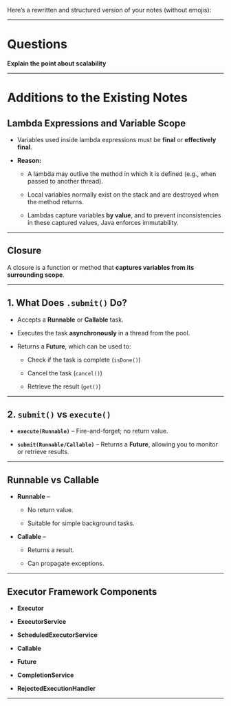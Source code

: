 Here’s a rewritten and structured version of your notes (without emojis):

---

# Questions

**Explain the point about scalability**

---

# Additions to the Existing Notes

## **Lambda Expressions and Variable Scope**

- Variables used inside lambda expressions must be **final** or **effectively final**.
    
- **Reason:**
    
    - A lambda may outlive the method in which it is defined (e.g., when passed to another thread).
        
    - Local variables normally exist on the stack and are destroyed when the method returns.
        
    - Lambdas capture variables **by value**, and to prevent inconsistencies in these captured values, Java enforces immutability.
        

---

## **Closure**

A closure is a function or method that **captures variables from its surrounding scope**.

---

## **1. What Does `.submit()` Do?**

- Accepts a **Runnable** or **Callable** task.
    
- Executes the task **asynchronously** in a thread from the pool.
    
- Returns a **Future**, which can be used to:
    
    - Check if the task is complete (`isDone()`)
        
    - Cancel the task (`cancel()`)
        
    - Retrieve the result (`get()`)
        

---

## **2. `submit()` vs `execute()`**

- **`execute(Runnable)`** – Fire-and-forget; no return value.
    
- **`submit(Runnable/Callable)`** – Returns a **Future**, allowing you to monitor or retrieve results.
    

---

## **Runnable vs Callable**

- **Runnable** –
    
    - No return value.
        
    - Suitable for simple background tasks.
        
- **Callable** –
    
    - Returns a result.
        
    - Can propagate exceptions.
        

---

## **Executor Framework Components**

- **Executor**
    
- **ExecutorService**
    
- **ScheduledExecutorService**
    
- **Callable**
    
- **Future**
    
- **CompletionService**
    
- **RejectedExecutionHandler**
    

---
